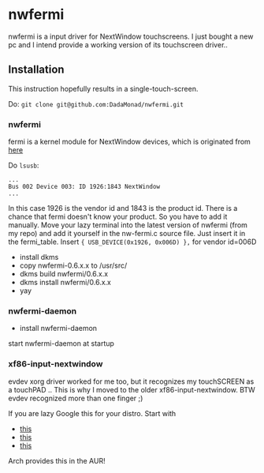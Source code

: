 nwfermi
=======

nwfermi is a input driver for NextWindow touchscreens. I just bought a new pc and I intend provide a working version of its touchscreen driver..

## Installation

This instruction hopefully results in a single-touch-screen.

Do:
`git clone git@github.com:DadaMonad/nwfermi.git`

### nwfermi

fermi is a kernel module for NextWindow devices, which is originated from [here](https://launchpad.net/nwfermi/) 

Do `lsusb`:

```
...
Bus 002 Device 003: ID 1926:1843 NextWindow 
...
```

In this case 1926 is the vendor id and 1843 is the product id. There is a chance that fermi doesn't know your product. So you have to add it manually. Move your lazy terminal into the latest version of nwfermi (from my repo) and add it yourself in the nw-fermi.c source file. Just insert it in the fermi_table.
Insert `{ USB_DEVICE(0x1926, 0x006D) },` for vendor id=006D

* install dkms
* copy nwfermi-0.6.x.x to /usr/src/
* dkms build nwfermi/0.6.x.x
* dkms install nwfermi/0.6.x.x
* yay

### nwfermi-daemon
* install nwfermi-daemon 

start nwfermi-daemon at startup

### xf86-input-nextwindow

evdev xorg driver worked for me too, but it recognizes my touchSCREEN as a touchPAD .. This is why I moved to the older xf86-input-nextwindow. BTW evdev recognized more than one finger ;)

If you are lazy Google this for your distro. Start with 
* [this](http://software.opensuse.org/download.html?project=home%3Adaniel_newton%3Axf86-input-nextwindow&package=xf86-input-nextwindow)
* [this](https://build.opensuse.org/package/show/home:daniel_newton:xf86-input-nextwindow/xf86-input-nextwindow)
* [this](https://launchpad.net/~djpnewton/+archive/xf86-input-nextwindow)

Arch provides this in the AUR!



